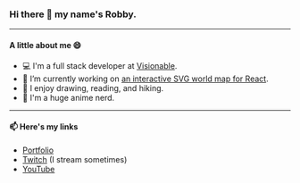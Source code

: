 ### Hi there 👋 my name's Robby.

---

#### A little about me 😄

- 💻 I'm a full stack developer at [Visionable](https://visionable.com/).
- 🔭 I’m currently working on [an interactive SVG world map for React](https://github.com/robbyb97/react-svg-world-map).
- 🎨 I enjoy drawing, reading, and hiking.
- 🍥 I'm a huge anime nerd.

---

#### 📫 Here's my links

- [Portfolio](https://bergers.dev)
- [Twitch](https://www.twitch.tv/robbybergers) (I stream sometimes)
- [YouTube](https://www.youtube.com/channel/UCIumKUalxDLvjgV3eCzAf1g)

<!--
**RobbyB97/RobbyB97** is a ✨ _special_ ✨ repository because its `README.md` (this file) appears on your GitHub profile.

Here are some ideas to get you started:

- 🔭 I’m currently working on ...
- 🌱 I’m currently learning ...
- 👯 I’m looking to collaborate on ...
- 🤔 I’m looking for help with ...
- 💬 Ask me about ...
- 📫 How to reach me: ...
- 😄 Pronouns: ...
- ⚡ Fun fact: ...
-->
